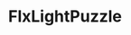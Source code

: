 ---
title: "FlxLightPuzzle"
layout: demo
width: 512
height: 288
source: "Arcade/FlxLightPuzzle"
targets: "html5"
---